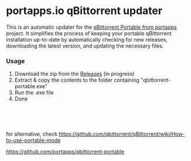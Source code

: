 # portapps.io qBittorrent updater

This is an automatic updater for the [qBittorrent Portable from portapps](https://github.com/portapps/qbittorrent-portable) project. It simplifies the process of keeping your portable qBittorrent installation up-to-date by automatically checking for new releases, downloading the latest version, and updating the necessary files.

### Usage
1. Download the zip from the [Releases](https://github.com/mirbyte/portapps-qBittorrent-updater/releases) (in progress)
2. Extract & copy the contents to the folder containing "qbittorrent-portable.exe"
3. Run the .exe file
4. Done



<br>
<br>
<br>

for alternative, check https://github.com/qbittorrent/qBittorrent/wiki/How-to-use-portable-mode


https://github.com/portapps/qbittorrent-portable
